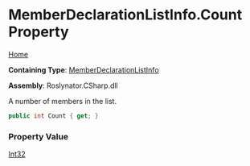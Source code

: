 # MemberDeclarationListInfo\.Count Property

[Home](../../../../../README.md)

**Containing Type**: [MemberDeclarationListInfo](../README.md)

**Assembly**: Roslynator\.CSharp\.dll

  
A number of members in the list\.

```csharp
public int Count { get; }
```

### Property Value

[Int32](https://docs.microsoft.com/en-us/dotnet/api/system.int32)

